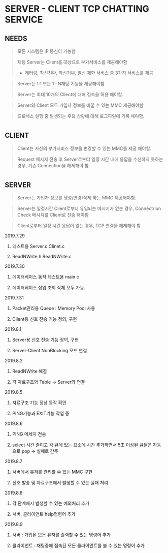 # **SERVER** - **CLIENT** TCP CHATTING SERVICE

## **NEEDS**

> 모든 시스템은 IP 통신이 가능함

> 채팅 Server는 Client를 대상으로 부가서비스를 제공해야함
> - 레터링, 착신전환, 착신거부, 발신 제한 서비스 중 3가지 서비스를 제공

> Server는 1:1 또는 1 : N채팅 기능을 제공해야함

> Server는 최대 10개의 Client에 대해 접속을 허용 해야함.

> Server와 Client 모두 가입자 정보를 바꿀 수 있는 MMC 제공해야함

> 프로세스 실행 중 발생되는 주요 상황에 대해 로그파일에 기록 해야함.
#
## **CLIENT**
 > Client는 자신의 부가서비스 정보를 변경할 수 있는 MMC를 제공 해야함.

 > Request 메시지 전송 후 Server로부터 일정 시간 내에 응답을 수신하지 못하는 경우, 기존 Connection을 해제해야 함.
#
## **SERVER**
> Server는 가입자 정보를 생성/변경/삭제 하는 MMC 제공해야함.

> Server는 일정시간 Client로부터 유입되는 메시지가 없는 경우, Connectrion Check 메시지를 Client로 전송 해야함

> Client로부터 일정 시간 응답이 없는 경우, TCP 연결을 해제해야 함


2019.7.29
1. 테스트용 Server.c Clinet.c

2. ReadNWrite.h ReadNWrite.c

2019.7.30
1. 데이터베이스 동작 테스트용 main.c

2. 데이터베이스 삽입 조회 삭제 모두 가능.

2019.7.31
1. Packet관리용 Queue : Memory Pool 사용

2. Client용 신호 전송 기능 정의, 구현

2019.8.1
1. Server용 신호 전송 기능 정의, 구현

2. Server-Client NonBlocking 모드 연결

2019.8.2
1. ReadNWrite 해결

2. 각 자료구조와 Table -> Server와 연결

2019.8.5
1. 자료구조 기능 정상 동작 확인

2. PING기능과 EXIT기능 작업 중

2019.8.6
1. PING 메세지 전송

2. select 시간 줄이고 각 큐에 있는 요소에 시간 추가하면서 5초 이상된 큐들은 자동으로 pop -> 실패로 간주

2019.8.7
1. 서버에서 유저를 관리할 수 있는 MMC 구현

2. 신호 발송 및 자료구조에서 발생할 수 있는 실패 처리

2019.8.8
1. 각 단계에서 발생할 수 있는 예외처리 추가

2. 서버, 클라이언트 help명령어 추가

2019.8.9
1. 서버 : 가입된 모든 유저를 출력할 수 있는 명령어 추가

2. 클라이언트 : 채팅중에 접속된 모든 클라이언트를 볼 수 있는 명령어 추가